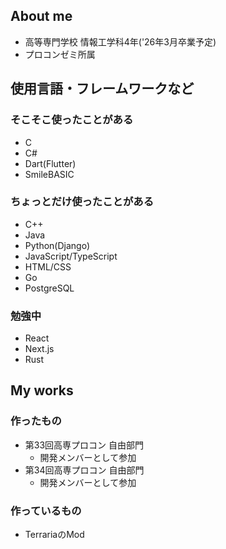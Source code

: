 ## About me

- 高等専門学校 情報工学科4年('26年3月卒業予定)
- プロコンゼミ所属

## 使用言語・フレームワークなど

### そこそこ使ったことがある

- C
- C#
- Dart(Flutter)
- SmileBASIC

### ちょっとだけ使ったことがある

- C++
- Java
- Python(Django)
- JavaScript/TypeScript
- HTML/CSS
- Go
- PostgreSQL

### 勉強中

- React
- Next.js
- Rust

## My works

### 作ったもの

- 第33回高専プロコン 自由部門
  - 開発メンバーとして参加
- 第34回高専プロコン 自由部門
  - 開発メンバーとして参加

### 作っているもの

- TerrariaのMod


<!--
**Ackky2424/Ackky2424** is a ✨ _special_ ✨ repository because its `README.md` (this file) appears on your GitHub profile.

Here are some ideas to get you started:

- 🔭 I’m currently working on ...
- 🌱 I’m currently learning ...
- 👯 I’m looking to collaborate on ...
- 🤔 I’m looking for help with ...
- 💬 Ask me about ...
- 📫 How to reach me: ...
- 😄 Pronouns: ...
- ⚡ Fun fact: ...
-->
